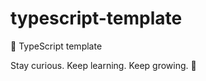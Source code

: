 # typescript-template

🌱 TypeScript template

<!-- INSPIRATIONAL_QUOTE_START -->
Stay curious. Keep learning. Keep growing.
🦄
<!-- INSPIRATIONAL_QUOTE_END -->
